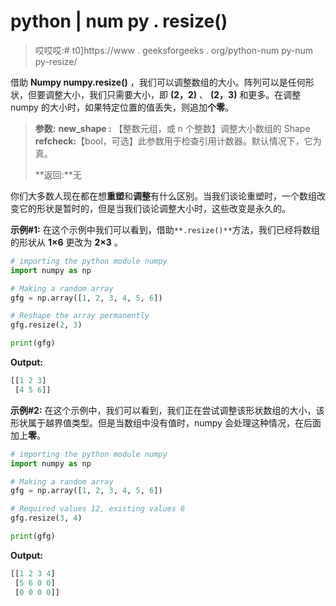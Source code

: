 # python | num py . resize()

> 哎哎哎:# t0]https://www . geeksforgeeks . org/python-num py-num py-resize/

借助 **Numpy numpy.resize()** ，我们可以调整数组的大小。阵列可以是任何形状，但要调整大小，我们只需要大小，即 **(2，2)** 、 **(2，3)** 和更多。在调整 numpy 的大小时，如果特定位置的值丢失，则追加**个零**。

> **参数:**
> **new_shape :** 【整数元组，或 n 个整数】调整大小数组的 Shape
> **refcheck:**【bool，可选】此参数用于检查引用计数器。默认情况下，它为真。
> 
> **返回:**无

你们大多数人现在都在想**重塑**和**调整**有什么区别。当我们谈论重塑时，一个数组改变它的形状是暂时的，但是当我们谈论调整大小时，这些改变是永久的。

**示例#1:**
在这个示例中我们可以看到，借助`**.resize()**`方法，我们已经将数组的形状从 **1×6** 更改为 **2×3** 。

```py
# importing the python module numpy
import numpy as np

# Making a random array
gfg = np.array([1, 2, 3, 4, 5, 6])

# Reshape the array permanently
gfg.resize(2, 3)

print(gfg)
```

**Output:**

```py
[[1 2 3]
 [4 5 6]]

```

**示例#2:**
在这个示例中，我们可以看到，我们正在尝试调整该形状数组的大小，该形状属于越界值类型。但是当数组中没有值时，numpy 会处理这种情况，在后面加上**零**。

```py
# importing the python module numpy
import numpy as np

# Making a random array
gfg = np.array([1, 2, 3, 4, 5, 6])

# Required values 12, existing values 6
gfg.resize(3, 4)

print(gfg)
```

**Output:**

```py
[[1 2 3 4]
 [5 6 0 0]
 [0 0 0 0]]

```